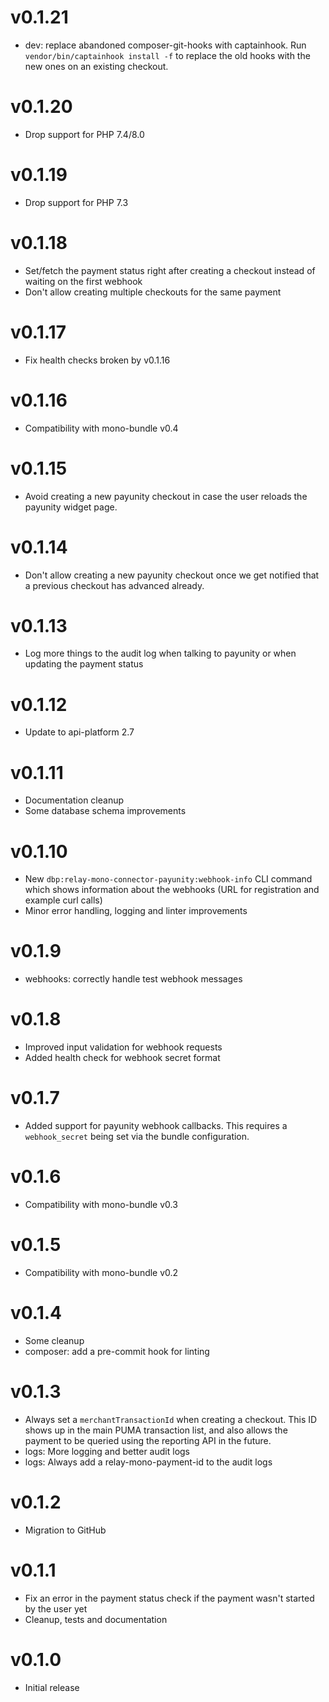 # v0.1.21

* dev: replace abandoned composer-git-hooks with captainhook.
  Run `vendor/bin/captainhook install -f` to replace the old hooks with the new ones
  on an existing checkout.

# v0.1.20

* Drop support for PHP 7.4/8.0

# v0.1.19

* Drop support for PHP 7.3

# v0.1.18

* Set/fetch the payment status right after creating a checkout instead of waiting on the first webhook
* Don't allow creating multiple checkouts for the same payment

# v0.1.17

* Fix health checks broken by v0.1.16

# v0.1.16

* Compatibility with mono-bundle v0.4

# v0.1.15

* Avoid creating a new payunity checkout in case the user reloads the payunity widget page.

# v0.1.14

* Don't allow creating a new payunity checkout once we get notified that a previous checkout
  has advanced already.

# v0.1.13

* Log more things to the audit log when talking to payunity or when updating the payment status

# v0.1.12

* Update to api-platform 2.7

# v0.1.11

* Documentation cleanup
* Some database schema improvements

# v0.1.10

* New `dbp:relay-mono-connector-payunity:webhook-info` CLI command which shows information about the webhooks (URL for registration and example curl calls)
* Minor error handling, logging and linter improvements

# v0.1.9

* webhooks: correctly handle test webhook messages

# v0.1.8

* Improved input validation for webhook requests
* Added health check for webhook secret format

# v0.1.7

* Added support for payunity webhook callbacks. This requires a `webhook_secret`
  being set via the bundle configuration.

# v0.1.6

* Compatibility with mono-bundle v0.3

# v0.1.5

* Compatibility with mono-bundle v0.2

# v0.1.4

* Some cleanup
* composer: add a pre-commit hook for linting

# v0.1.3

* Always set a `merchantTransactionId` when creating a checkout. This ID shows up in the main PUMA transaction list, and also allows the payment to be queried using the reporting API in the future.
* logs: More logging and better audit logs
* logs: Always add a relay-mono-payment-id to the audit logs

# v0.1.2

* Migration to GitHub

# v0.1.1

* Fix an error in the payment status check if the payment wasn't started by the user yet
* Cleanup, tests and documentation

# v0.1.0

* Initial release
